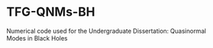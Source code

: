 # TFG-QNMs-BH
Numerical code used for the Undergraduate Dissertation: Quasinormal Modes in Black Holes
